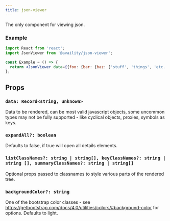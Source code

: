 ```yaml
---
title: json-viewer
---
```


The only component for viewing json.

### Example

```jsx
import React from 'react';
import JsonViewer from '@availity/json-viewer';

const Example = () => {
  return <JsonViewer data={{foo: {bar: {baz: ['stuff', 'things', 'etc.'] }}}} expandAll/>;
};
```

## Props

### `data: Record<string, unknown>`

Data to be rendered, can be most valid javascript objects, some uncommon types may not be fully supported - like cyclical objects, proxies, symbols as keys. 

### `expandAll?: boolean`

Defaults to false, if true will open all details elements.

### `listClassNames?: string | string[], keyClassNames?: string | string [], summaryClassNames?: string | string[]`

Optional props passed to classnames to style various parts of the rendered tree.

### `backgroundColor?: string`

One of the bootstrap color classes - see https://getbootstrap.com/docs/4.0/utilities/colors/#background-color for options. Defaults to light.

